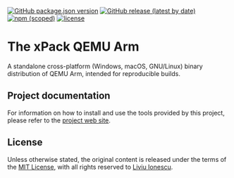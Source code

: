 [![GitHub package.json version](https://img.shields.io/github/package-json/v/xpack-dev-tools/qemu-arm-xpack)](https://github.com/xpack-dev-tools/qemu-arm-xpack/blob/xpack/package.json)
[![GitHub release (latest by date)](https://img.shields.io/github/v/release/xpack-dev-tools/qemu-arm-xpack)](https://github.com/xpack-dev-tools/qemu-arm-xpack/releases/)
[![npm (scoped)](https://img.shields.io/npm/v/@xpack-dev-tools/qemu-arm.svg?color=blue)](https://www.npmjs.com/package/@xpack-dev-tools/qemu-arm/)
[![license](https://img.shields.io/github/license/xpack-dev-tools/qemu-arm-xpack)](https://github.com/xpack-dev-tools/qemu-arm-xpack/blob/xpack/LICENSE)

# The xPack QEMU Arm

A standalone cross-platform (Windows, macOS, GNU/Linux)
binary distribution of QEMU Arm,
intended for reproducible builds.

## Project documentation

For information on how to install and use the tools provided by this project,
please refer to the
[project web site](https://xpack-dev-tools.github.io/qemu-arm-xpack/).

## License

Unless otherwise stated, the original content is released under the terms of the
[MIT License](https://opensource.org/licenses/mit/),
with all rights reserved to
[Liviu Ionescu](https://github.com/ilg-ul).
